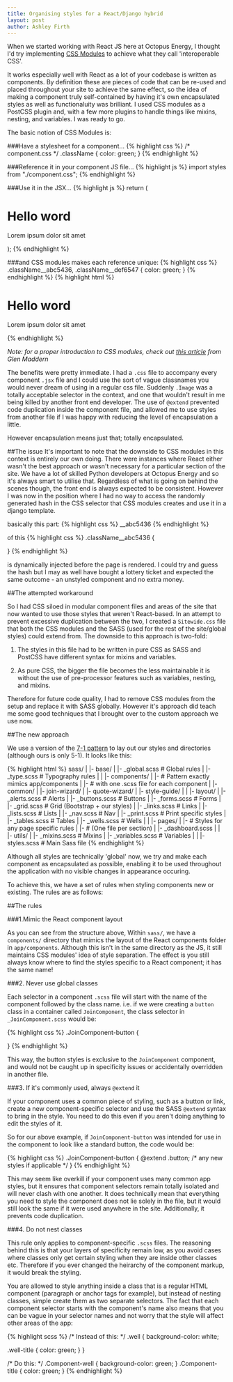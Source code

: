 ```yaml
---
title: Organising styles for a React/Django hybrid
layout: post
author: Ashley Firth
---
```


When we started working with React JS here at Octopus Energy, I thought I'd try implementing [CSS Modules](https://github.com/css-modules/css-modules) to achieve what they call 'interoperable CSS'.

It works especially well with React as a lot of your codebase is written as components. By definition these are pieces of code that can be re-used and placed throughout your site to achieve the same effect, so the idea of making a component truly self-contained by having it's own encapsulated styles as well as functionaluity was brilliant. I used CSS modules as a PostCSS plugin and, with a few more plugins to handle things like mixins, nesting, and variables. I was ready to go.

The basic notion of CSS Modules is:

###Have a stylesheet for a component...
{% highlight css %}
/* component.css */
.className {
  color: green;
}
{% endhighlight %}

###Reference it in your component JS file...
{% highlight js %}
import styles from "./component.css";
{% endhighlight %}

###Use it in the JSX...
{% highlight js %}
return (
	<h1 class={styles.className}>Hello word</h1>
	<p className={styles.className}>Lorem ipsum dolor sit amet</p>
);
{% endhighlight %}

###and CSS modules makes each reference unique:
{% highlight css %}
.className__abc5436,
.className__def6547 {
	color: green;
}
{% endhighlight %}
{% highlight html %}
<h1 class="className__abc5436">Hello word</h1>
<p class="className__def6547">Lorem ipsum dolor sit amet</p>
{% endhighlight %}

*Note: for a proper introduction to CSS modules, check out [this article](http://glenmaddern.com/articles/css-modules) from Glen Maddern*

The benefits were pretty immediate. I had a `.css` file to accompany every component `.jsx` file and I could use the sort of vague classnames you would never dream of using in a regular css file. Suddenly `.Image` was a totally acceptable selector in the context, and one that wouldn't result in me being killed by another front end developer. The use of `@extend` prevented code duplication inside the component file, and allowed me to use styles from another file if I was happy with reducing the level of encapsulation a little.

However encapsulation means just that; totally encapsulated. 


##The issue
It's important to note that the downside to CSS modules in this context is entirely our own doing. There were instances where React either wasn't the best approach or wasn't necessary for a particular section of the site. We have a lot of skilled Python developers at Octopus Energy and so it's always smart to utilise that. Regardless of what is going on behind the scenes though, the front end is always expected to be consistent. However I was now in the position where I had no way to access the randomly generated hash in the CSS selector that CSS modules creates and use it in a django template.

basically this part:
{% highlight css %}
__abc5436
{% endhighlight %}

of this
{% highlight css %}
.className__abc5436 {
	
}
{% endhighlight %}


is dynamically injected before the page is rendered. I could try and guess the hash but I may as well have bought a lottery ticket and expected the same outcome - an unstyled component and no extra money.

##The attempted workaround

So I had CSS siloed in modular component files and areas of the site that now wanted to use those styles that weren't React-based. In an attempt to prevent excessive duplication between the two, I created a `Sitewide.css` file that both the CSS modules and the SASS (used for the rest of the site/global styles) could extend from. The downside to this approach is two-fold:  
  
1) The styles in this file had to be written in pure CSS as SASS and PostCSS have different syntax for mixins and variables.  
  
2) As pure CSS, the bigger the file becomes the less maintainable it is without the use of pre-processor features such as variables, nesting, and mixins.

Therefore for future code quality, I had to remove CSS modules from the setup and replace it with SASS globally. However it's approach did teach me some good techniques that I brought over to the custom approach we use now.

##The new approach

We use a version of the [7-1 pattern](http://sass-guidelin.es/#the-7-1-pattern) to lay out our styles and directories (although ours is only 5-1). It looks like this:

{% highlight html %}
sass/
|
|- base/
|    |- _global.scss    # Global rules
|    |- _type.scss      # Typography rules
|
|
|- components/
|    |- # Pattern exactly mimics app/components
|    |- # with one .scss file for each component
|    |- common/
|    |- join-wizard/
|    |- quote-wizard/
|    |- style-guide/
|
|
|- layout/
|    |- _alerts.scss    # Alerts
|    |- _buttons.scss   # Buttons
|    |- _forms.scss     # Forms
|    |- _grid.scss      # Grid (Bootstrap + our styles)
|    |- _links.scss     # Links
|    |- _lists.scss     # Lists
|    |- _nav.scss       # Nav
|    |- _print.scss     # Print specific styles
|    |- _tables.scss    # Tables
|    |- _wells.scss     # Wells
|
|
|- pages/
|    |- # Styles for any page specific rules
|    |- # (One file per section)
|    |- _dashboard.scss
|
|
|- utils/
|    |- _mixins.scss    # Mixins
|    |- _variables.scss # Variables
|
|
|- styles.scss          # Main Sass file
{% endhighlight %}

Although all styles are technically 'global' now, we try and make each component as encapsulated as possible, enabling it to be used throughout the application with no visible changes in appearance occuring. 

To achieve this, we have a set of rules when styling components new or existing. The rules are as follows:

##The rules

###1.Mimic the React component layout

As you can see from the structure above, Within `sass/`, we have a `components/` directory that mimics the layout of the React components folder in `app/components`. Although this isn't in the same directory as the JS, it still maintains CSS modules' idea of style separation. The effect is you still always know where to find the styles specific to a React component; it has the same name!

###2. Never use global classes

Each selector in a component `.scss` file will start with the name of the component followed by the class name. i.e. if we were creating a `button` class in a container called `JoinComponent`, the class selector in `_JoinComponent.scss` would be:

{% highlight css %}
.JoinComponent-button {
  
}
{% endhighlight %}

This way, the button styles is exclusive to the `JoinComponent` component, and would not be caught up in specificity issues or accidentally overridden in another file.

###3. If it's commonly used, always `@extend` it

If your component uses a common piece of styling, such as a button or link, create a new component-specific selector and use the SASS `@extend` syntax to bring in the style. You need to do this even if you aren't doing anything to edit the styles of it.

So for our above example, if `JoinComponent-button` was intended for use in the component to look like a standard button, the code would be:

{% highlight css %}
.JoinComponent-button {
  @extend .button;
  /* any new styles if applicable */
}
{% endhighlight %}

This may seem like overkill if your component uses many common app styles, but it ensures that component selectors remain totally isolated and will never clash with one another. It does technically mean that everything you need to style the component does not lie solely in the file, but it would still look the same if it were used anywhere in the site. Additionally, it prevents code duplication.

  
###4. Do not nest classes

This rule only applies to component-specific `.scss` files. The reasoning behind this is that your layers of specificity remain low, as you avoid cases where classes only get certain styling when they are inside other classes etc. Therefore if you ever changed the heirarchy of the component markup, it would break the styling.

You are allowed to style anything inside a class that is a regular HTML component (paragraph or anchor tags for example), but instead of nesting classes, simple create them as two separate selectors. The fact that each component selector starts with the component's name also means that you can be vague in your selector names and not worry that the style will affect other areas of the app:

{% highlight scss %}
/* Instead of this: */
.well {
  background-color: white;

  .well-title {
    color: green;
  }
}

/* Do this: */
.Component-well {
  background-color: green;
}
.Component-title {
  color: green;
}
{% endhighlight %}






